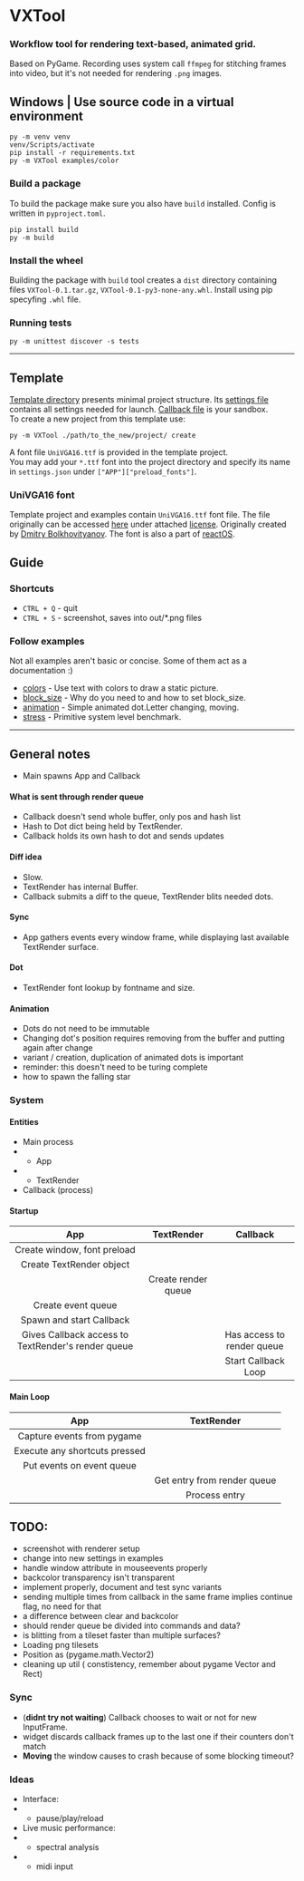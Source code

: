 # VXTool
### Workflow tool for rendering text-based, animated grid.

Based on PyGame. Recording uses system call `ffmpeg` for stitching frames into video, but it's not needed for rendering `.png` images.

## Windows | Use source code in a virtual environment 
```
py -m venv venv
venv/Scripts/activate
pip install -r requirements.txt
py -m VXTool examples/color
```
### Build a package
To build the package make sure you also have `build` installed. Config is written in `pyproject.toml`.
```
pip install build
py -m build
```
### Install the wheel
Building the package with `build` tool creates a `dist` directory containing files `VXTool-0.1.tar.gz`, `VXTool-0.1-py3-none-any.whl`. Install using pip specyfing `.whl` file. 


### Running tests
```
py -m unittest discover -s tests
```
___

## Template
[Template directory](VXTool_template) presents minimal project structure. Its [settings file](VXTool_template/settings.json) contains all settings needed for launch. [Callback file](VXTool_template/callback.py) is your sandbox.\
To create a new project from this template use:
```
py -m VXTool ./path/to_the_new/project/ create
```
A font file `UniVGA16.ttf` is provided in the template project. \
You may add your `*.ttf` font into the project directory and specify its name in `settings.json` under `["APP"]["preload_fonts"]`.

### UniVGA16 font 
Template project and examples contain `UniVGA16.ttf` font file. The file originally can be accessed [here](https://github.com/mirror/reactos/blob/c6d2b35ffc91e09f50dfb214ea58237509329d6b/reactos/media/fonts/UniVGA16.ttf) under attached [license](https://github.com/mirror/reactos/tree/master/reactos/media/fonts/doc/UniVGA). Originally created by [Dmitry Bolkhovityanov](https://www.inp.nsk.su/~bolkhov/files/fonts/univga/). The font is also a part of [reactOS](https://reactos.org/). 

## Guide
### Shortcuts
- `CTRL + Q` - quit
- `CTRL + S` - screenshot, saves into out/*.png files
### Follow examples
Not all examples aren't basic or concise. Some of them act as a documentation :)
- [colors](examples/color/callback.py) - Use text with colors to draw a static picture.
- [block_size](examples/block_size/callback.py) - Why do you need to and how to set block_size.
- [animation](examples/animation/callback.py) - Simple animated dot.Letter changing, moving.
- [stress](examples/stress/callback.py) - Primitive system level benchmark.
___

## General notes
- Main spawns App and Callback
#### What is sent through render queue
- Callback doesn't send whole buffer, only pos and hash list 
- Hash to Dot dict being held by TextRender.
- Callback holds its own hash to dot and sends updates
#### Diff idea
- Slow.
- TextRender has internal Buffer. 
- Callback submits a diff to the queue, TextRender blits needed dots.
#### Sync
- App gathers events every window frame, while displaying last available TextRender surface.

#### Dot
- TextRender font lookup by fontname and size.

#### Animation
- Dots do not need to be immutable
- Changing dot's position requires removing from the buffer and putting again after change
- variant / creation, duplication of animated dots is important
- reminder: this doesn't need to be turing complete
- how to spawn the falling star

### System
#### Entities
- Main process
- - App
- - TextRender
- Callback (process)
#### Startup
|App|TextRender|Callback|
|:-:|:-:|:-:|
|Create window, font preload|||
|Create TextRender object|||
||Create render queue||
|Create event queue|||
|Spawn and start Callback|||
|Gives Callback access to TextRender's render queue||Has access to render queue|
|||Start Callback Loop|
#### Main Loop
|App|TextRender|
|:-:|:-:|
|Capture events from pygame||
|Execute any shortcuts pressed||
|Put events on event queue||
||Get entry from render queue|
||Process entry|

## TODO:
- screenshot with renderer setup
- change into new settings in examples
- handle window attribute in mouseevents properly
- backcolor transparency isn't transparent
- implement properly, document and test sync variants
- sending multiple times from callback in the same frame implies continue flag, no need for that
- a difference between clear and backcolor
- should render queue be divided into commands and data?
- is blitting from a tileset faster than multiple surfaces?
- Loading png tilesets
- Position as (pygame.math.Vector2)
- cleaning up util ( constistency, remember about pygame Vector and Rect)
### Sync
- (__didnt try not waiting__) Callback chooses to wait or not for new InputFrame.
- widget discards callback frames up to the last one if their counters don't match 
- __Moving__ the window causes to crash because of some blocking timeout?

### Ideas
- Interface:
- - pause/play/reload
- Live music performance:
- - spectral analysis
- - midi input 